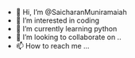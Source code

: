 - 👋 Hi, I’m @SaicharanMuniramaiah
- 👀 I’m interested in coding
- 🌱 I’m currently learning python 
- 💞️ I’m looking to collaborate on ..
- 📫 How to reach me ...

<!---
SaicharanMuniramaiah/SaicharanMuniramaiah is a ✨ special ✨ repository because its `README.md` (this file) appears on your GitHub profile.
You can click the Preview link to take a look at your changes.
--->
